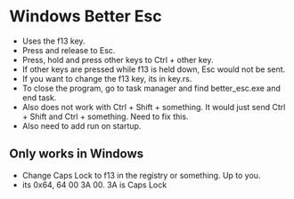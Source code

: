 # Windows Better Esc
- Uses the f13 key.
- Press and release to Esc.
- Press, hold and press other keys to Ctrl + other key.
- If other keys are pressed while f13 is held down, Esc would not be sent.
- If you want to change the f13 key, its in key.rs.
- To close the program, go to task manager and find better_esc.exe and end task.
- Also does not work with Ctrl + Shift + something. It would just send Ctrl + Shift and Ctrl + something. Need to fix this.
- Also need to add run on startup.

## Only works in Windows
- Change Caps Lock to f13 in the registry or something. Up to you.
- its 0x64, 64 00 3A 00. 3A is Caps Lock
